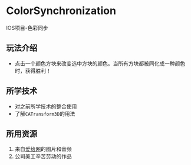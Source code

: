 # ColorSynchronization

IOS项目-色彩同步
## 玩法介绍
- 点击一个颜色方块来改变选中方块的颜色。当所有方块都被同化成一种颜色时，获得胜利！

## 所学技术
- 对之前所学技术的整合使用
- 了解`CATransform3D`的用法

## 所用资源
1. 来自[爱给网](http://www.aigei.com/)的图片和音频
2. 公司美工辛苦劳动的作品
